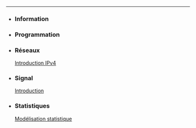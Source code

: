 ---

- ### Information

  

- ### Programmation

- ### Réseaux

  [Introduction IPv4](./RESEAUX/HTML/1.IntroIPv4.html)

- ### Signal

  [Introduction](./SIGNAL/HTML/1.Intro.html)

- ### Statistiques

  [Modélisation statistique](./STATISTIQUE/HTML/1.Modelisation.html)

